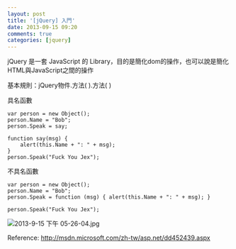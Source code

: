 ```yaml
---
layout: post
title: '[jQuery] 入門'
date: 2013-09-15 09:20
comments: true
categories: [jquery]
---
```

jQuery 是一套 JavaScript 的 Library，目的是簡化dom的操作，也可以說是簡化HTML與JavaScript之間的操作


基本規則：jQuery物件.方法( ).方法( ) 

具名函數

    var person = new Object();
    person.Name = "Bob";
    person.Speak = say;

    function say(msg) {
        alert(this.Name + ": " + msg);
    }
    person.Speak("Fuck You Jex");

不具名函數

    var person = new Object();
    person.Name = "Bob";
    person.Speak = function (msg) { alert(this.Name + ": " + msg); }
    
    person.Speak("Fuck You Jex");
    
![2013-9-15 下午 05-26-04.jpg](http://user-image.logdown.io/user/2740/blog/2734/post/139105/UhKVDZTaTaWvACtSs3ix_2013-9-15%20%E4%B8%8B%E5%8D%88%2005-26-04.jpg)

Reference:
http://msdn.microsoft.com/zh-tw/asp.net/dd452439.aspx


